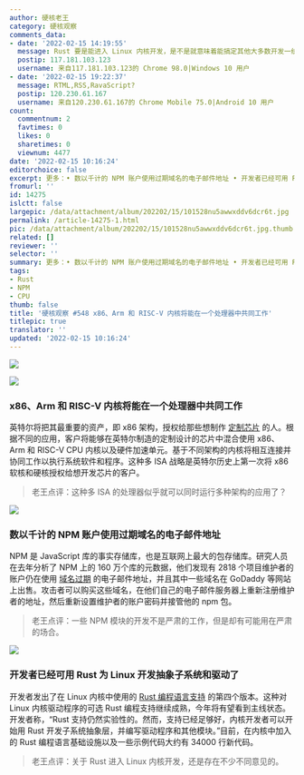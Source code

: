 ```yaml
---
author: 硬核老王
category: 硬核观察
comments_data:
- date: '2022-02-15 14:19:55'
  message: Rust 要是能进入 Linux 内核开发，是不是就意味着能搞定其他大多数开发一统天下了？
  postip: 117.181.103.123
  username: 来自117.181.103.123的 Chrome 98.0|Windows 10 用户
- date: '2022-02-15 19:22:37'
  message: RTML,RSS,RavaScript?
  postip: 120.230.61.167
  username: 来自120.230.61.167的 Chrome Mobile 75.0|Android 10 用户
count:
  commentnum: 2
  favtimes: 0
  likes: 0
  sharetimes: 0
  viewnum: 4477
date: '2022-02-15 10:16:24'
editorchoice: false
excerpt: 更多：• 数以千计的 NPM 账户使用过期域名的电子邮件地址 • 开发者已经可用 Rust 为 Linux 开发抽象子系统和驱动了
fromurl: ''
id: 14275
islctt: false
largepic: /data/attachment/album/202202/15/101528nu5awwxddv6dcr6t.jpg
permalink: /article-14275-1.html
pic: /data/attachment/album/202202/15/101528nu5awwxddv6dcr6t.jpg.thumb.jpg
related: []
reviewer: ''
selector: ''
summary: 更多：• 数以千计的 NPM 账户使用过期域名的电子邮件地址 • 开发者已经可用 Rust 为 Linux 开发抽象子系统和驱动了
tags:
- Rust
- NPM
- CPU
thumb: false
title: '硬核观察 #548 x86、Arm 和 RISC-V 内核将能在一个处理器中共同工作'
titlepic: true
translator: ''
updated: '2022-02-15 10:16:24'
---
```


![](/data/attachment/album/202202/15/101528nu5awwxddv6dcr6t.jpg)


![](/data/attachment/album/202202/15/101536qvrnyln9zuqufm77.jpg)


### x86、Arm 和 RISC-V 内核将能在一个处理器中共同工作


英特尔将把其最重要的资产，即 x86 架构，授权给那些想制作 [定制芯片](https://www.theregister.com/2022/02/14/intel_x86_licensing/) 的人。根据不同的应用，客户将能够在英特尔制造的定制设计的芯片中混合使用 x86、Arm 和 RISC-V CPU 内核以及硬件加速单元。基于不同架构的内核将相互连接并协同工作以执行系统软件和程序。这种多 ISA 战略是英特尔历史上第一次将 x86 软核和硬核授权给想开发芯片的客户。



> 
> 老王点评：这种多 ISA 的处理器似乎就可以同时运行多种架构的应用了？
> 
> 
> 


![](/data/attachment/album/202202/15/101549xjkildmxch1bbl1m.jpg)


### 数以千计的 NPM 账户使用过期域名的电子邮件地址


NPM 是 JavaScript 库的事实存储库，也是互联网上最大的包存储库。研究人员在去年分析了 NPM 上的 160 万个库的元数据，他们发现有 2818 个项目维护者的账户仍在使用 [域名过期](https://therecord.media/thousands-of-npm-accounts-use-email-addresses-with-expired-domains/) 的电子邮件地址，并且其中一些域名在 GoDaddy 等网站上出售。攻击者可以购买这些域名，在他们自己的电子邮件服务器上重新注册维护者的地址，然后重新设置维护者的账户密码并接管他的 npm 包。



> 
> 老王点评：一些 NPM 模块的开发不是严肃的工作，但是却有可能用在严肃的场合。
> 
> 
> 


![](/data/attachment/album/202202/15/101609qquo8ewvjwq52888.jpg)


### 开发者已经可用 Rust 为 Linux 开发抽象子系统和驱动了


开发者发出了在 Linux 内核中使用的 [Rust 编程语言支持](https://www.phoronix.com/scan.php?page=news_item&px=Rust-For-Linux-Kernel-v4) 的第四个版本。这种对 Linux 内核驱动程序的可选 Rust 编程支持继续成熟，今年将有望看到主线状态。开发者称，“Rust 支持仍然实验性的。然而，支持已经足够好，内核开发者可以开始用 Rust 开发子系统抽象层，并编写驱动程序和其他模块。”目前，在内核中加入的 Rust 编程语言基础设施以及一些示例代码大约有 34000 行新代码。



> 
> 老王点评：关于 Rust 进入 Linux 内核开发，还是存在不少不同意见的。
> 
> 
>